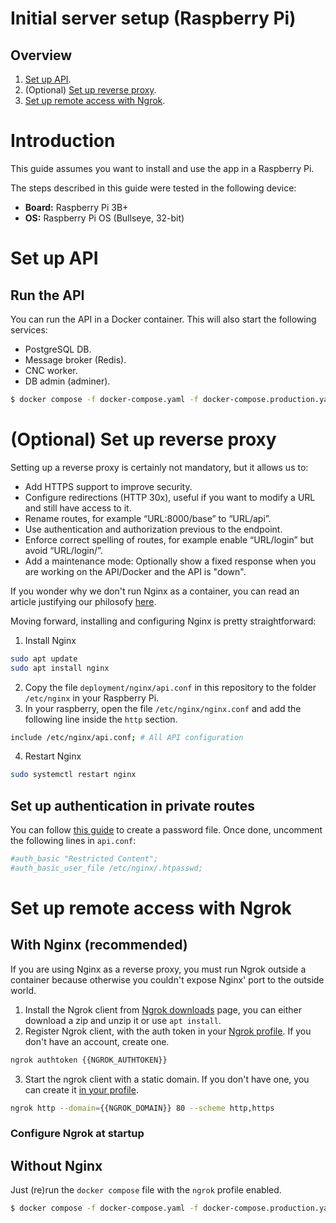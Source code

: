 # Initial server setup (Raspberry Pi)

## Overview

1. [Set up API](#set-up-api).
1. (Optional) [Set up reverse proxy](#optional-set-up-reverse-proxy).
1. [Set up remote access with Ngrok](#set-up-remote-access-with-ngrok).

# Introduction

This guide assumes you want to install and use the app in a Raspberry Pi.

The steps described in this guide were tested in the following device:
- **Board:** Raspberry Pi 3B+
- **OS:** Raspberry Pi OS (Bullseye, 32-bit)

# Set up API

## Run the API

You can run the API in a Docker container. This will also start the following services:
- PostgreSQL DB.
- Message broker (Redis).
- CNC worker.
- DB admin (adminer).

```bash
$ docker compose -f docker-compose.yaml -f docker-compose.production.yaml up -d
```

# (Optional) Set up reverse proxy

Setting up a reverse proxy is certainly not mandatory, but it allows us to:
- Add HTTPS support to improve security.
- Configure redirections (HTTP 30x), useful if you want to modify a URL and still have access to it.
- Rename routes, for example “URL:8000/base” to “URL/api”.
- Use authentication and authorization previous to the endpoint.
- Enforce correct spelling of routes, for example enable “URL/login” but avoid “URL/login/”.
- Add a maintenance mode: Optionally show a fixed response when you are working on the API/Docker and the API is "down".

If you wonder why we don't run Nginx as a container, you can read an article justifying our philosofy [here](https://nickjanetakis.com/blog/why-i-prefer-running-nginx-on-my-docker-host-instead-of-in-a-container).

Moving forward, installing and configuring Nginx is pretty straightforward:

1. Install Nginx
```bash
sudo apt update
sudo apt install nginx
```
2. Copy the file `deployment/nginx/api.conf` in this repository to the folder `/etc/nginx` in your Raspberry Pi.
3. In your raspberry, open the file `/etc/nginx/nginx.conf` and add the following line inside the `http` section.
```bash
include /etc/nginx/api.conf; # All API configuration
```
4. Restart Nginx
```bash
sudo systemctl restart nginx
```

## Set up authentication in private routes

You can follow [this guide](https://www.digitalocean.com/community/tutorials/how-to-set-up-password-authentication-with-nginx-on-ubuntu-22-04) to create a password file. Once done, uncomment the following lines in `api.conf`:
```bash
#auth_basic "Restricted Content";
#auth_basic_user_file /etc/nginx/.htpasswd;
```

# Set up remote access with Ngrok

## With Nginx (recommended)

If you are using Nginx as a reverse proxy, you must run Ngrok outside a container because otherwise you couldn't expose Nginx' port to the outside world.

1. Install the Ngrok client from [Ngrok downloads](https://ngrok.com/download) page, you can either download a zip and unzip it or use `apt install`.
2. Register Ngrok client, with the auth token in your [Ngrok profile](https://dashboard.ngrok.com/get-started/your-authtoken). If you don't have an account, create one.
```bash
ngrok authtoken {{NGROK_AUTHTOKEN}}
```
3. Start the ngrok client with a static domain. If you don't have one, you can create it [in your profile](https://dashboard.ngrok.com/get-started/your-authtoken).
```bash
ngrok http --domain={{NGROK_DOMAIN}} 80 --scheme http,https
```

### Configure Ngrok at startup

## Without Nginx

Just (re)run the `docker compose` file with the `ngrok` profile enabled.

```bash
$ docker compose -f docker-compose.yaml -f docker-compose.production.yaml--profile=ngrok up -d
```
